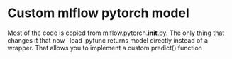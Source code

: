 # Custom mlflow pytorch model

Most of the code is copied from mlflow.pytorch.__init__.py. The only thing that changes it that now _load_pyfunc returns model directly instead of a wrapper.
That allows you to implement a custom predict() function